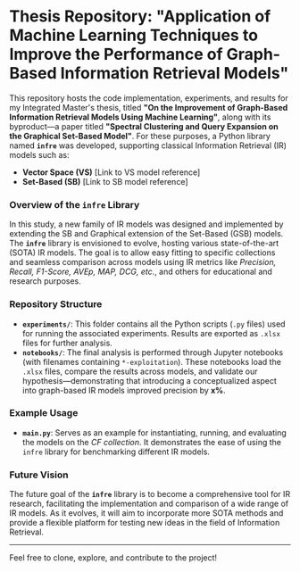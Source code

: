 # Thesis Repository: "Application of Machine Learning Techniques to Improve the Performance of Graph-Based Information Retrieval Models"

This repository hosts the code implementation, experiments, and results for my Integrated Master's thesis, titled **"On the Improvement of Graph-Based Information Retrieval Models Using Machine Learning"**, along with its byproduct—a paper titled **"Spectral Clustering and Query Expansion on the Graphical Set-Based Model"**. For these purposes, a Python library named **`infre`** was developed, supporting classical Information Retrieval (IR) models such as:

- **Vector Space (VS)** [Link to VS model reference]
- **Set-Based (SB)** [Link to SB model reference]

### Overview of the `infre` Library

In this study, a new family of IR models was designed and implemented by extending the SB and Graphical extension of the Set-Based (GSB) models. The **`infre`** library is envisioned to evolve, hosting various state-of-the-art (SOTA) IR models. The goal is to allow easy fitting to specific collections and seamless comparison across models using IR metrics like *Precision, Recall, F1-Score, AVEp, MAP, DCG, etc.*, and others for educational and research purposes.

### Repository Structure

- **`experiments/`**: This folder contains all the Python scripts (`.py` files) used for running the associated experiments. Results are exported as `.xlsx` files for further analysis.
- **`notebooks/`**: The final analysis is performed through Jupyter notebooks (with filenames containing `*-exploitation`). These notebooks load the `.xlsx` files, compare the results across models, and validate our hypothesis—demonstrating that introducing a conceptualized aspect into graph-based IR models improved precision by **x%**.

### Example Usage

- **`main.py`**: Serves as an example for instantiating, running, and evaluating the models on the *CF collection*. It demonstrates the ease of using the `infre` library for benchmarking different IR models.

### Future Vision

The future goal of the **`infre`** library is to become a comprehensive tool for IR research, facilitating the implementation and comparison of a wide range of IR models. As it evolves, it will aim to incorporate more SOTA methods and provide a flexible platform for testing new ideas in the field of Information Retrieval.

---

Feel free to clone, explore, and contribute to the project!
